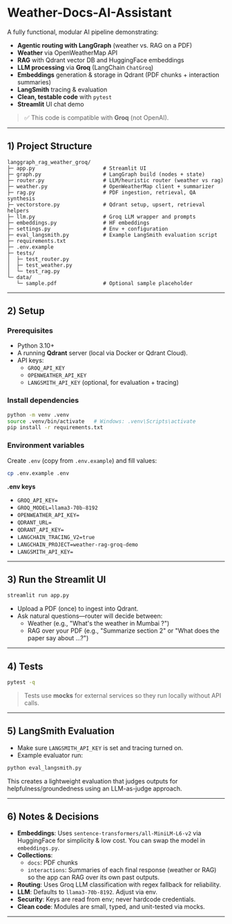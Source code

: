 # Weather-Docs-AI-Assistant

A fully functional, modular AI pipeline demonstrating:

- **Agentic routing with LangGraph** (weather vs. RAG on a PDF)
- **Weather** via OpenWeatherMap API
- **RAG** with Qdrant vector DB and HuggingFace embeddings
- **LLM processing** via **Groq** (LangChain `ChatGroq`)
- **Embeddings** generation & storage in Qdrant (PDF chunks + interaction summaries)
- **LangSmith** tracing & evaluation
- **Clean, testable code** with `pytest`
- **Streamlit** UI chat demo

> ✅ This code is compatible with **Groq** (not OpenAI).

---

## 1) Project Structure

```
langgraph_rag_weather_groq/
├─ app.py                      # Streamlit UI
├─ graph.py                    # LangGraph build (nodes + state)
├─ router.py                   # LLM/heuristic router (weather vs rag)
├─ weather.py                  # OpenWeatherMap client + summarizer
├─ rag.py                      # PDF ingestion, retrieval, QA synthesis
├─ vectorstore.py              # Qdrant setup, upsert, retrieval helpers
├─ llm.py                      # Groq LLM wrapper and prompts
├─ embeddings.py               # HF embeddings
├─ settings.py                 # Env + configuration
├─ eval_langsmith.py           # Example LangSmith evaluation script
├─ requirements.txt
├─ .env.example
├─ tests/
│  ├─ test_router.py
│  ├─ test_weather.py
│  └─ test_rag.py
└─ data/
   └─ sample.pdf               # Optional sample placeholder
```

---

## 2) Setup

### Prerequisites

- Python 3.10+
- A running **Qdrant** server (local via Docker or Qdrant Cloud).
- API keys:
  - `GROQ_API_KEY`
  - `OPENWEATHER_API_KEY`
  - `LANGSMITH_API_KEY` (optional, for evaluation + tracing)

### Install dependencies

```bash
python -m venv .venv
source .venv/bin/activate   # Windows: .venv\Scripts\activate
pip install -r requirements.txt
```

### Environment variables

Create `.env` (copy from `.env.example`) and fill values:

```bash
cp .env.example .env
```

**.env keys**

- `GROQ_API_KEY=`
- `GROQ_MODEL=llama3-70b-8192`
- `OPENWEATHER_API_KEY=`
- `QDRANT_URL=`
- `QDRANT_API_KEY=`
- `LANGCHAIN_TRACING_V2=true`
- `LANGCHAIN_PROJECT=weather-rag-groq-demo`
- `LANGSMITH_API_KEY=`

---

## 3) Run the Streamlit UI

```bash
streamlit run app.py
```

- Upload a PDF (once) to ingest into Qdrant.
- Ask natural questions—router will decide between:
  - Weather (e.g., "What's the weather in Mumbai ?")
  - RAG over your PDF (e.g., "Summarize section 2" or "What does the paper say about ...?")

---

## 4) Tests

```bash
pytest -q
```

> Tests use **mocks** for external services so they run locally without API calls.

---

## 5) LangSmith Evaluation

- Make sure `LANGSMITH_API_KEY` is set and tracing turned on.
- Example evaluator run:

```bash
python eval_langsmith.py
```

This creates a lightweight evaluation that judges outputs for helpfulness/groundedness using an LLM-as-judge approach.

---

## 6) Notes & Decisions

- **Embeddings**: Uses `sentence-transformers/all-MiniLM-L6-v2` via HuggingFace for simplicity & low cost. You can swap the model in `embeddings.py`.
- **Collections**:
  - `docs`: PDF chunks
  - `interactions`: Summaries of each final response (weather or RAG) so the app can RAG over its own past outputs.
- **Routing**: Uses Groq LLM classification with regex fallback for reliability.
- **LLM**: Defaults to `llama3-70b-8192`. Adjust via env.
- **Security**: Keys are read from env; never hardcode credentials.
- **Clean code**: Modules are small, typed, and unit-tested via mocks.

---
